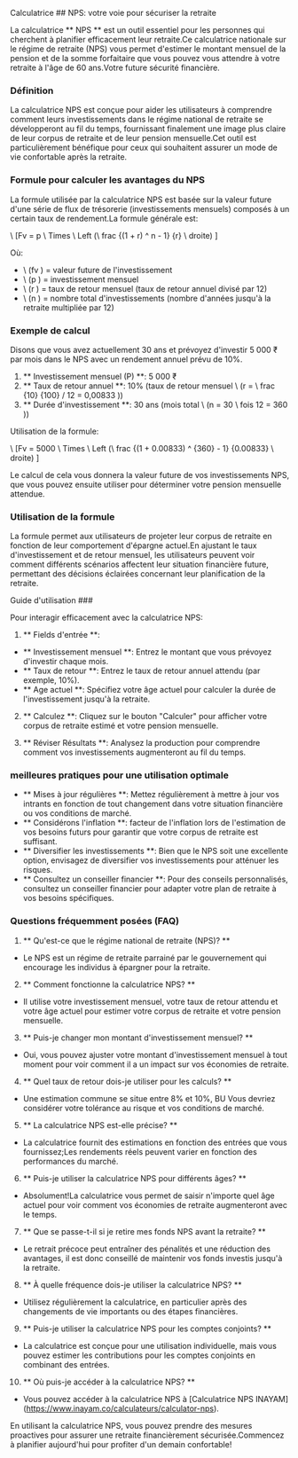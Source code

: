 Calculatrice ## NPS: votre voie pour sécuriser la retraite

La calculatrice ** NPS ** est un outil essentiel pour les personnes qui cherchent à planifier efficacement leur retraite.Ce calculatrice nationale sur le régime de retraite (NPS) vous permet d'estimer le montant mensuel de la pension et de la somme forfaitaire que vous pouvez vous attendre à votre retraite à l'âge de 60 ans.Votre future sécurité financière.

### Définition

La calculatrice NPS est conçue pour aider les utilisateurs à comprendre comment leurs investissements dans le régime national de retraite se développeront au fil du temps, fournissant finalement une image plus claire de leur corpus de retraite et de leur pension mensuelle.Cet outil est particulièrement bénéfique pour ceux qui souhaitent assurer un mode de vie confortable après la retraite.

### Formule pour calculer les avantages du NPS

La formule utilisée par la calculatrice NPS est basée sur la valeur future d'une série de flux de trésorerie (investissements mensuels) composés à un certain taux de rendement.La formule générale est:

\ [Fv = p \ Times \ Left (\ frac {(1 + r) ^ n - 1} {r} \ droite) \]

Où:
- \ (fv \) = valeur future de l'investissement
- \ (p \) = investissement mensuel
- \ (r \) = taux de retour mensuel (taux de retour annuel divisé par 12)
- \ (n \) = nombre total d'investissements (nombre d'années jusqu'à la retraite multipliée par 12)

### Exemple de calcul

Disons que vous avez actuellement 30 ans et prévoyez d'investir 5 000 ₹ par mois dans le NPS avec un rendement annuel prévu de 10%.

1. ** Investissement mensuel (P) **: 5 000 ₹
2. ** Taux de retour annuel **: 10% (taux de retour mensuel \ (r = \ frac {10} {100} / 12 = 0,00833 \))
3. ** Durée d'investissement **: 30 ans (mois total \ (n = 30 \ fois 12 = 360 \))

Utilisation de la formule:

\ [Fv = 5000 \ Times \ Left (\ frac {(1 + 0.00833) ^ {360} - 1} {0.00833} \ droite) \]

Le calcul de cela vous donnera la valeur future de vos investissements NPS, que vous pouvez ensuite utiliser pour déterminer votre pension mensuelle attendue.

### Utilisation de la formule

La formule permet aux utilisateurs de projeter leur corpus de retraite en fonction de leur comportement d'épargne actuel.En ajustant le taux d'investissement et de retour mensuel, les utilisateurs peuvent voir comment différents scénarios affectent leur situation financière future, permettant des décisions éclairées concernant leur planification de la retraite.

Guide d'utilisation ###

Pour interagir efficacement avec la calculatrice NPS:

1. ** Fields d'entrée **:
- ** Investissement mensuel **: Entrez le montant que vous prévoyez d'investir chaque mois.
- ** Taux de retour **: Entrez le taux de retour annuel attendu (par exemple, 10%).
- ** Age actuel **: Spécifiez votre âge actuel pour calculer la durée de l'investissement jusqu'à la retraite.

2. ** Calculez **: Cliquez sur le bouton "Calculer" pour afficher votre corpus de retraite estimé et votre pension mensuelle.

3. ** Réviser Résultats **: Analysez la production pour comprendre comment vos investissements augmenteront au fil du temps.

### meilleures pratiques pour une utilisation optimale

- ** Mises à jour régulières **: Mettez régulièrement à mettre à jour vos intrants en fonction de tout changement dans votre situation financière ou vos conditions de marché.
- ** Considérons l'inflation **: facteur de l'inflation lors de l'estimation de vos besoins futurs pour garantir que votre corpus de retraite est suffisant.
- ** Diversifier les investissements **: Bien que le NPS soit une excellente option, envisagez de diversifier vos investissements pour atténuer les risques.
- ** Consultez un conseiller financier **: Pour des conseils personnalisés, consultez un conseiller financier pour adapter votre plan de retraite à vos besoins spécifiques.

### Questions fréquemment posées (FAQ)

1. ** Qu'est-ce que le régime national de retraite (NPS)? **
- Le NPS est un régime de retraite parrainé par le gouvernement qui encourage les individus à épargner pour la retraite.

2. ** Comment fonctionne la calculatrice NPS? **
- Il utilise votre investissement mensuel, votre taux de retour attendu et votre âge actuel pour estimer votre corpus de retraite et votre pension mensuelle.

3. ** Puis-je changer mon montant d'investissement mensuel? **
- Oui, vous pouvez ajuster votre montant d'investissement mensuel à tout moment pour voir comment il a un impact sur vos économies de retraite.

4. ** Quel taux de retour dois-je utiliser pour les calculs? **
- Une estimation commune se situe entre 8% et 10%, BU Vous devriez considérer votre tolérance au risque et vos conditions de marché.

5. ** La calculatrice NPS est-elle précise? **
- La calculatrice fournit des estimations en fonction des entrées que vous fournissez;Les rendements réels peuvent varier en fonction des performances du marché.

6. ** Puis-je utiliser la calculatrice NPS pour différents âges? **
- Absolument!La calculatrice vous permet de saisir n'importe quel âge actuel pour voir comment vos économies de retraite augmenteront avec le temps.

7. ** Que se passe-t-il si je retire mes fonds NPS avant la retraite? **
- Le retrait précoce peut entraîner des pénalités et une réduction des avantages, il est donc conseillé de maintenir vos fonds investis jusqu'à la retraite.

8. ** À quelle fréquence dois-je utiliser la calculatrice NPS? **
- Utilisez régulièrement la calculatrice, en particulier après des changements de vie importants ou des étapes financières.

9. ** Puis-je utiliser la calculatrice NPS pour les comptes conjoints? **
- La calculatrice est conçue pour une utilisation individuelle, mais vous pouvez estimer les contributions pour les comptes conjoints en combinant des entrées.

10. ** Où puis-je accéder à la calculatrice NPS? **
- Vous pouvez accéder à la calculatrice NPS à [Calculatrice NPS INAYAM] (https://www.inayam.co/calculateurs/calculator-nps).

En utilisant la calculatrice NPS, vous pouvez prendre des mesures proactives pour assurer une retraite financièrement sécurisée.Commencez à planifier aujourd'hui pour profiter d'un demain confortable!
